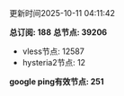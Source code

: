 更新时间2025-10-11 04:11:42

**总订阅: 188**
**总节点: 39206**
- vless节点: 12587
- hysteria2节点: 12

**google ping有效节点: 251**
